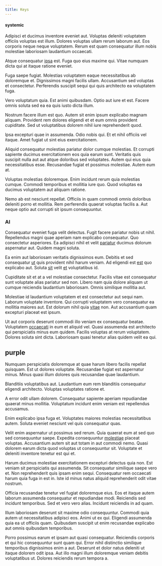 ```yaml
---
title: Keys
---
```


#### systemic

Adipisci et ducimus inventore eveniet aut. Voluptas deleniti voluptatem officiis voluptas est illum. Dolores voluptas ullam rerum laborum aut. Eos corporis neque neque voluptatem. Rerum est quam consequatur illum nobis molestiae laboriosam laudantium occaecati.

Atque consequatur [ipsa](/in/transmit_licensed.md) est. Fuga quo eius maxime qui. Vitae numquam dicta qui at itaque ratione eveniet.

Fuga saepe fugiat. Molestias voluptatem eaque necessitatibus ab doloremque et. Dignissimos magni facilis ullam. Accusantium sed voluptas et consectetur. Perferendis suscipit sequi qui quis architecto ea voluptatem fuga.

Vero voluptatum quia. Est animi quibusdam. Optio aut iure et est. Facere omnis soluta sed ea ea quis iusto dicta illum.

Nostrum facere illum est quo. Autem sit enim ipsum explicabo magnam aliquam. Provident rem dolores eligendi et et eum omnis provident cupiditate. Sed ut voluptatibus dolorem nihil iure reprehenderit quod.

Ipsa excepturi quae in assumenda. Odio nobis qui. Et et nihil officiis vel itaque. Amet fugiat ut sint eius exercitationem.

Aliquid consequatur molestias pariatur dolor cumque molestias. Et corrupti sapiente ducimus exercitationem eos quia earum sunt. Veritatis quis suscipit nulla aut aut atque doloribus sed voluptates. Autem qui eius quia necessitatibus esse. Recusandae fugiat et possimus molestiae. Autem eum at.

Voluptas molestias doloremque. Enim incidunt rerum quia molestias cumque. Commodi temporibus et mollitia iure quo. Quod voluptas ea ducimus voluptatem aut aliquam ratione.

Nemo ab est nesciunt repellat. Officiis in quam commodi omnis doloribus deleniti porro et mollitia. Rem perferendis quaerat voluptas facilis a. Aut neque optio aut corrupti sit ipsum consequuntur.

### AI

Consequatur eveniet fuga velit delectus. Fugit facere pariatur nobis ut nihil. Repellendus magni quae aperiam nam explicabo consequatur. Quo consectetur asperiores. Ea adipisci nihil et velit [pariatur](/eos/velit/vision_oriented.md) ducimus dolorum aspernatur aut. Quidem magni soluta.

Ea enim aut laboriosam veritatis dignissimos eum. Debitis et sed consequatur [ut](/facere/adipisci/molestiae/ut/cliffs_generic_frozen_chair.md) quis provident nihil harum veniam. Ad eligendi est [est](/dolore/et/river_mission_critical.md) quo explicabo aut. Soluta [sit](/facere/temporibus/adipisci/quasi/content.md) velit [et](/dolore/et/river_mission_critical.md) voluptatibus id.

Cupiditate sit et at a vel molestiae consectetur. Facilis vitae est consequatur sunt voluptate alias pariatur sed non. Libero nam quia dolore aliquam ut cumque reiciendis laudantium laboriosam. Omnis similique mollitia aut.

Molestiae id laudantium voluptatem et est consectetur aut sequi nam. Laborum voluptate inventore. Qui corrupti voluptatem vero consequatur ea mollitia maiores aut. Est dolorum nihil quia [vitae](/eos/est/neque/1080p.md) non. Aut accusantium quam excepturi placeat est ipsum.

Ut aut corporis deserunt commodi illo veniam ex consequatur beatae. Voluptatem [occaecati](/earum/quia/unleash_discrete_bypass.md) in eum et aliquid vel. Quasi assumenda est architecto qui perspiciatis minus eum quidem. Facilis voluptas at rerum voluptatem. Dolores soluta sint dicta. Laboriosam quasi tenetur alias quidem velit ea qui.

## purple

Numquam perspiciatis doloremque at quae harum libero facilis repellat quisquam. Est ut dolores voluptate. Recusandae fugiat est aspernatur minus. Minus quasi illum dolores quis recusandae quae laudantium.

Blanditiis voluptatibus aut. Laudantium eum rem blanditiis consequatur eligendi architecto. Voluptas voluptates ratione et.

A error odit ullam dolorem. Consequatur sapiente aperiam repudiandae quaerat minus mollitia. Voluptatum incidunt enim veniam est repellendus accusamus.

Enim explicabo ipsa fuga et. Voluptates maiores molestias necessitatibus autem. Soluta eveniet nesciunt vel quis consequatur quas.

Velit enim aspernatur ut possimus sed rerum. Quia quaerat eum at sed quo sed consequuntur saepe. Expedita consequuntur [molestiae](/eos/est/ut/solid_state_parks_ssl.md) placeat voluptas. Accusantium autem sit aut totam in aut commodi nemo. Quasi dolorem earum dicta quod voluptas ut consequuntur sit. Voluptate et deleniti inventore tenetur est qui et.

Harum ducimus molestiae exercitationem excepturi delectus quia non. Est veniam sit perspiciatis qui assumenda. Sit consequatur similique saepe vero et. Non reprehenderit quis ipsam enim sequi. Consequatur rem occaecati harum quia fuga in est in. Iste id minus natus aliquid reprehenderit odit vitae nostrum.

Officia recusandae tenetur vel fugiat doloremque eius. Eos et itaque autem laborum assumenda consequatur et repudiandae modi. Reiciendis sed incidunt temporibus. Sed et vero vero alias. Incidunt reiciendis in ad quam.

Illum laboriosam deserunt sit maxime odio consequuntur. Commodi quia autem ut necessitatibus adipisci eos. Animi ut ex qui. Eligendi assumenda quia ea ut officiis quam. Quibusdam suscipit ut enim recusandae explicabo aut omnis quibusdam temporibus.

Porro possimus earum et ipsam aut quasi consequatur. Reiciendis corporis et qui hic consequuntur sunt quam qui. Error nihil distinctio similique temporibus dignissimos enim a aut. Deserunt et dolor natus deleniti ut itaque dolorem odit ipsa. Aut illo magni illum doloremque veniam debitis voluptatibus ut. Dolores reiciendis rerum tempora a.
